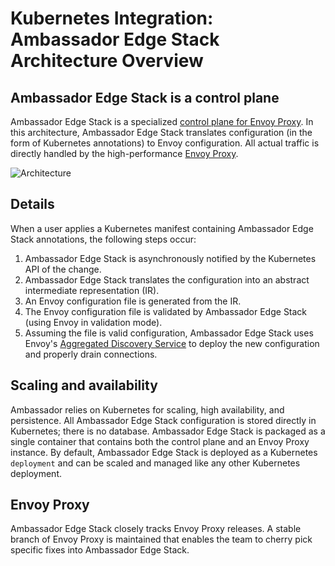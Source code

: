 # Kubernetes Integration: Ambassador Edge Stack Architecture Overview

## Ambassador Edge Stack is a control plane

Ambassador Edge Stack is a specialized [control plane for Envoy Proxy](https://blog.getambassador.io/the-importance-of-control-planes-with-service-meshes-and-front-proxies-665f90c80b3d). In this architecture, Ambassador Edge Stack translates configuration (in the form of Kubernetes annotations) to Envoy configuration. All actual traffic is directly handled by the high-performance [Envoy Proxy](https://www.envoyproxy.io).

![Architecture](/doc-images/ambassador-arch.png)

## Details

When a user applies a Kubernetes manifest containing Ambassador Edge Stack annotations, the following steps occur:

1. Ambassador Edge Stack is asynchronously notified by the Kubernetes API of the change.
2. Ambassador Edge Stack translates the configuration into an abstract intermediate representation (IR).
3. An Envoy configuration file is generated from the IR.
4. The Envoy configuration file is validated by Ambassador Edge Stack (using Envoy in validation mode).
5. Assuming the file is valid configuration, Ambassador Edge Stack uses Envoy's [Aggregated Discovery Service](https://www.envoyproxy.io/docs/envoy/latest/configuration/overview/v2_overview#aggregated-discovery-service) to deploy the new configuration and properly drain connections.

## Scaling and availability

Ambassador relies on Kubernetes for scaling, high availability, and persistence. All Ambassador Edge Stack configuration is stored directly in Kubernetes; there is no database. Ambassador Edge Stack is packaged as a single container that contains both the control plane and an Envoy Proxy instance. By default, Ambassador Edge Stack is deployed as a Kubernetes `deployment` and can be scaled and managed like any other Kubernetes deployment.

## Envoy Proxy

Ambassador Edge Stack closely tracks Envoy Proxy releases. A stable branch of Envoy Proxy is maintained that enables the team to cherry pick specific fixes into Ambassador Edge Stack.
